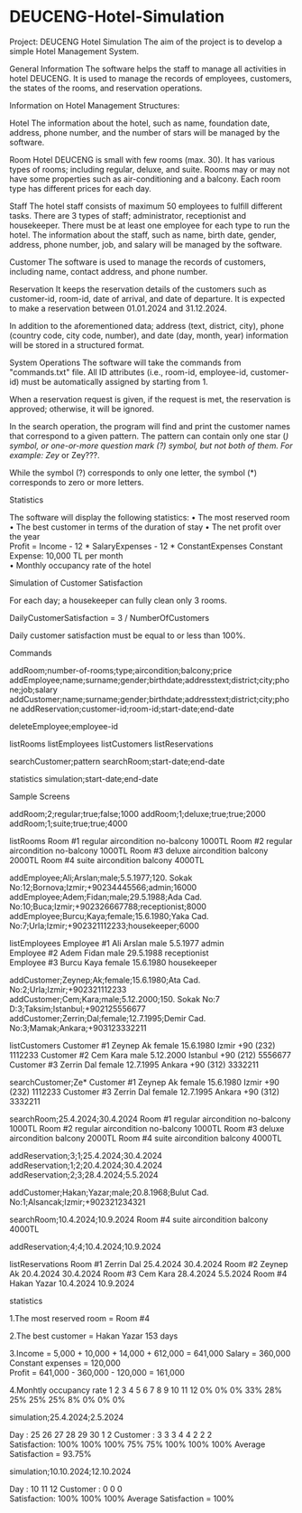 # DEUCENG-Hotel-Simulation
Project:  DEUCENG Hotel Simulation
The aim of the project is to develop a simple Hotel Management System. 


General Information
The software helps the staff to manage all activities in hotel DEUCENG. It is used to manage the records of employees, customers, the states of the rooms, and reservation operations.


Information on Hotel Management Structures:

Hotel
The information about the hotel, such as name, foundation date, address, phone number, and the number of stars will be managed by the software. 

 
Room
Hotel DEUCENG is small with few rooms (max. 30). It has various types of rooms; including regular, deluxe, and suite. Rooms may or may not have some properties such as air-conditioning and a balcony. Each room type has different prices for each day. 

 
Staff
The hotel staff consists of maximum 50 employees to fulfill different tasks. There are 3 types of staff; administrator, receptionist and housekeeper. There must be at least one employee for each type to run the hotel. The information about the staff, such as name, birth date, gender, address, phone number, job, and salary will be managed by the software.

 
Customer
The software is used to manage the records of customers, including name, contact address, and phone number.

 
Reservation 
It keeps the reservation details of the customers such as customer-id, room-id, date of arrival, and date of departure. It is expected to make a reservation between 01.01.2024 and 31.12.2024. 

In addition to the aforementioned data; address (text, district, city), phone (country code, city code, number), and date (day, month, year) information will be stored in a structured format.    


System Operations
The software will take the commands from "commands.txt" file. All ID attributes (i.e., room-id, employee-id, customer-id) must be automatically assigned by starting from 1.

When a reservation request is given, if the request is met, the reservation is approved; otherwise, it will be ignored. 

In the search operation, the program will find and print the customer names that correspond to a given pattern. The pattern can contain only one star (*) symbol, or one-or-more question mark (?) symbol, but not both of them. For example: Zey* or Zey???. 

While the symbol (?)  corresponds to only one letter, the symbol (*) corresponds to zero or more letters. 


Statistics
 
The software will display the following statistics:
•	The most reserved room 
•	The best customer in terms of the duration of stay
•	The net profit over the year   
Profit = Income  -  12 * SalaryExpenses  -  12 * ConstantExpenses
Constant Expense: 10,000 TL per month  
•	Monthly occupancy rate of the hotel


Simulation of Customer Satisfaction
 
For each day; a housekeeper can fully clean only 3 rooms. 

DailyCustomerSatisfaction = 3 / NumberOfCustomers 

Daily customer satisfaction must be equal to or less than 100%.


Commands
 
addRoom;number-of-rooms;type;aircondition;balcony;price
addEmployee;name;surname;gender;birthdate;addresstext;district;city;phone;job;salary
addCustomer;name;surname;gender;birthdate;addresstext;district;city;phone
addReservation;customer-id;room-id;start-date;end-date

deleteEmployee;employee-id

listRooms
listEmployees
listCustomers
listReservations

searchCustomer;pattern
searchRoom;start-date;end-date

statistics
simulation;start-date;end-date


Sample Screens
 
addRoom;2;regular;true;false;1000
addRoom;1;deluxe;true;true;2000
addRoom;1;suite;true;true;4000

listRooms
   Room #1  regular  aircondition  no-balcony  1000TL
   Room #2  regular  aircondition  no-balcony  1000TL
   Room #3  deluxe   aircondition  balcony     2000TL
   Room #4  suite    aircondition  balcony     4000TL

addEmployee;Ali;Arslan;male;5.5.1977;120. Sokak No:12;Bornova;Izmir;+90234445566;admin;16000
addEmployee;Adem;Fidan;male;29.5.1988;Ada Cad. No:10;Buca;Izmir;+902326667788;receptionist;8000
addEmployee;Burcu;Kaya;female;15.6.1980;Yaka Cad. No:7;Urla;Izmir;+902321112233;housekeeper;6000

listEmployees
   Employee #1  Ali Arslan    male      5.5.1977     admin  
   Employee #2  Adem Fidan    male      29.5.1988    receptionist   
   Employee #3  Burcu Kaya    female    15.6.1980    housekeeper  

addCustomer;Zeynep;Ak;female;15.6.1980;Ata Cad. No:2;Urla;Izmir;+902321112233
addCustomer;Cem;Kara;male;5.12.2000;150. Sokak No:7 D:3;Taksim;Istanbul;+902125556677
addCustomer;Zerrin;Dal;female;12.7.1995;Demir Cad. No:3;Mamak;Ankara;+903123332211

listCustomers
   Customer #1  Zeynep Ak    female     15.6.1980    Izmir     +90 (232) 1112233
   Customer #2  Cem Kara   	male       5.12.2000    Istanbul  +90 (212) 5556677  
   Customer #3  Zerrin Dal   female     12.7.1995    Ankara    +90 (312) 3332211

searchCustomer;Ze*
   Customer #1  Zeynep Ak    female     15.6.1980    Izmir     +90 (232) 1112233
   Customer #3  Zerrin Dal   female     12.7.1995    Ankara    +90 (312) 3332211

searchRoom;25.4.2024;30.4.2024
   Room #1  regular  aircondition  no-balcony  1000TL
   Room #2  regular  aircondition  no-balcony  1000TL
   Room #3  deluxe   aircondition  balcony     2000TL
   Room #4  suite    aircondition  balcony     4000TL

addReservation;3;1;25.4.2024;30.4.2024
addReservation;1;2;20.4.2024;30.4.2024
addReservation;2;3;28.4.2024;5.5.2024

addCustomer;Hakan;Yazar;male;20.8.1968;Bulut Cad. No:1;Alsancak;Izmir;+902321234321

searchRoom;10.4.2024;10.9.2024
   Room #4  suite    aircondition  balcony     4000TL

addReservation;4;4;10.4.2024;10.9.2024

listReservations
   Room #1   Zerrin Dal    25.4.2024      30.4.2024 
   Room #2   Zeynep Ak     20.4.2024      30.4.2024
   Room #3   Cem Kara      28.4.2024       5.5.2024
   Room #4   Hakan Yazar   10.4.2024      10.9.2024


statistics

   1.The most reserved room = Room #4
 
   2.The best customer = Hakan Yazar    153 days

   3.Income = 5,000 + 10,000 + 14,000 + 612,000 = 641,000 
     Salary = 360,000   
     Constant expenses = 120,000   
     Profit = 641,000 - 360,000 - 120,000 = 161,000
 
   4.Monhtly occupancy rate 
     1      2      3       4       5       6      7      8       9      10      11      12 
     0%     0%     0%     33%     28%     25%    25%    25%     8%      0%      0%      0%


simulation;25.4.2024;2.5.2024

Day         :      25       26       27       28       29       30        1        2
Customer    :       3        3        3        4        4        2        2        2  
Satisfaction:    100%     100%     100%      75%      75%     100%     100%     100%
Average Satisfaction = 93.75%


simulation;10.10.2024;12.10.2024

Day         :      10       11       12
Customer    :       0        0        0  
Satisfaction:    100%     100%     100%
Average Satisfaction = 100%
 
